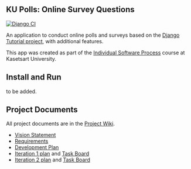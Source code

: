 ## KU Polls: Online Survey Questions 
[![Django CI](https://github.com/Nuafah/ku-polls/actions/workflows/django.yml/badge.svg)](https://github.com/Nuafah/ku-polls/actions/workflows/django.yml)

An application to conduct online polls and surveys based
on the [Django Tutorial project][django-tutorial], with
additional features.

This app was created as part of the [Individual Software Process](
https://cpske.github.io/ISP) course at Kasetsart University.

## Install and Run

to be added.

## Project Documents

All project documents are in the [Project Wiki](../../wiki/Home).

- [Vision Statement](../../wiki/Vision%20Statement)
- [Requirements](../../wiki/Requirements)
- [Development Plan](../../wiki/Development%20Plan)
- [Iteration 1 plan](../../wiki/Iteration%201%20plan) and [Task Board](https://github.com/users/Nuafah/projects/1/views/1)
- [Iteration 2 plan](../../wiki/Iteration%202%20plan) and [Task Board](https://github.com/users/Nuafah/projects/1/views/3)

[django-tutorial]: https://docs.djangoproject.com/en/4.1/intro/tutorial01/
